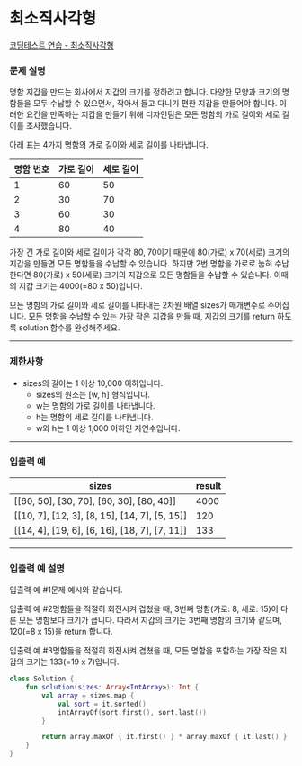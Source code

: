 # 최소직사각형

[코딩테스트 연습 - 최소직사각형](https://school.programmers.co.kr/learn/courses/30/lessons/86491)

### **문제 설명**

명함 지갑을 만드는 회사에서 지갑의 크기를 정하려고 합니다. 다양한 모양과 크기의 명함들을 모두 수납할 수 있으면서, 작아서 들고 다니기 편한 지갑을 만들어야 합니다. 이러한 요건을 만족하는 지갑을 만들기 위해 디자인팀은 모든 명함의 가로 길이와 세로 길이를 조사했습니다.

아래 표는 4가지 명함의 가로 길이와 세로 길이를 나타냅니다.

| 명함 번호 | 가로 길이 | 세로 길이 |
| --- | --- | --- |
| 1 | 60 | 50 |
| 2 | 30 | 70 |
| 3 | 60 | 30 |
| 4 | 80 | 40 |

가장 긴 가로 길이와 세로 길이가 각각 80, 70이기 때문에 80(가로) x 70(세로) 크기의 지갑을 만들면 모든 명함들을 수납할 수 있습니다. 하지만 2번 명함을 가로로 눕혀 수납한다면 80(가로) x 50(세로) 크기의 지갑으로 모든 명함들을 수납할 수 있습니다. 이때의 지갑 크기는 4000(=80 x 50)입니다.

모든 명함의 가로 길이와 세로 길이를 나타내는 2차원 배열 sizes가 매개변수로 주어집니다. 모든 명함을 수납할 수 있는 가장 작은 지갑을 만들 때, 지갑의 크기를 return 하도록 solution 함수를 완성해주세요.

---

### 제한사항

- sizes의 길이는 1 이상 10,000 이하입니다.
    - sizes의 원소는 [w, h] 형식입니다.
    - w는 명함의 가로 길이를 나타냅니다.
    - h는 명함의 세로 길이를 나타냅니다.
    - w와 h는 1 이상 1,000 이하인 자연수입니다.

---

### 입출력 예

| sizes | result |
| --- | --- |
| [[60, 50], [30, 70], [60, 30], [80, 40]] | 4000 |
| [[10, 7], [12, 3], [8, 15], [14, 7], [5, 15]] | 120 |
| [[14, 4], [19, 6], [6, 16], [18, 7], [7, 11]] | 133 |

---

### 입출력 예 설명

입출력 예 #1문제 예시와 같습니다.

입출력 예 #2명함들을 적절히 회전시켜 겹쳤을 때, 3번째 명함(가로: 8, 세로: 15)이 다른 모든 명함보다 크기가 큽니다. 따라서 지갑의 크기는 3번째 명함의 크기와 같으며, 120(=8 x 15)을 return 합니다.

입출력 예 #3명함들을 적절히 회전시켜 겹쳤을 때, 모든 명함을 포함하는 가장 작은 지갑의 크기는 133(=19 x 7)입니다.

```kotlin
class Solution {
    fun solution(sizes: Array<IntArray>): Int {
        val array = sizes.map {
            val sort = it.sorted()
            intArrayOf(sort.first(), sort.last())
        }

        return array.maxOf { it.first() } * array.maxOf { it.last() }
    }
}
```